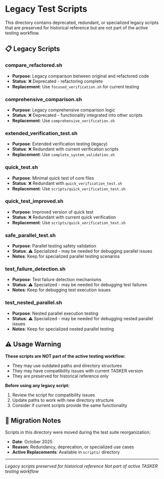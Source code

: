 # Legacy Test Scripts

This directory contains deprecated, redundant, or specialized legacy scripts that are preserved for historical reference but are not part of the active testing workflow.

## 📋 Legacy Scripts

### **compare_refactored.sh**
- **Purpose**: Legacy comparison between original and refactored code
- **Status**: ❌ Deprecated - refactoring complete
- **Replacement**: Use `focused_verification.sh` for current testing

### **comprehensive_comparison.sh**
- **Purpose**: Legacy comprehensive comparison logic
- **Status**: ❌ Deprecated - functionality integrated into other scripts
- **Replacement**: Use `comprehensive_verification.sh`

### **extended_verification_test.sh**
- **Purpose**: Extended verification testing (legacy)
- **Status**: ❌ Redundant with current verification scripts
- **Replacement**: Use `complete_system_validation.sh`

### **quick_test.sh**
- **Purpose**: Minimal quick test of core files
- **Status**: ❌ Redundant with `quick_verification_test.sh`
- **Replacement**: Use `scripts/quick_verification_test.sh`

### **quick_test_improved.sh**
- **Purpose**: Improved version of quick test
- **Status**: ❌ Redundant with current quick verification
- **Replacement**: Use `scripts/quick_verification_test.sh`

### **safe_parallel_test.sh**
- **Purpose**: Parallel testing safety validation
- **Status**: ⚠️ Specialized - may be needed for debugging parallel issues
- **Notes**: Keep for specialized parallel testing scenarios

### **test_failure_detection.sh**
- **Purpose**: Test failure detection mechanisms
- **Status**: ⚠️ Specialized - may be needed for debugging test failures
- **Notes**: Keep for debugging test execution issues

### **test_nested_parallel.sh**
- **Purpose**: Nested parallel execution testing
- **Status**: ⚠️ Specialized - may be needed for debugging nested parallel issues
- **Notes**: Keep for specialized nested parallel testing

## ⚠️ Usage Warning

**These scripts are NOT part of the active testing workflow:**
- They may use outdated paths and directory structures
- They may have compatibility issues with current TASKER version
- They are preserved for historical reference only

**Before using any legacy script:**
1. Review the script for compatibility issues
2. Update paths to work with new directory structure
3. Consider if current scripts provide the same functionality

## 🔄 Migration Notes

Scripts in this directory were moved during the test suite reorganization:
- **Date**: October 2025
- **Reason**: Redundancy, deprecation, or specialized use cases
- **Active Replacements**: Available in `scripts/` directory

---

*Legacy scripts preserved for historical reference*
*Not part of active TASKER testing workflow*